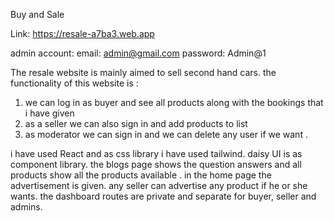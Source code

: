 Buy and Sale

Link: https://resale-a7ba3.web.app

admin account: 
email: admin@gmail.com
password: Admin@1

The resale website is mainly aimed to sell second hand cars. the functionality of this website is :
1. we can log in as buyer and see all products along with the bookings that i have given
2. as a seller we can also sign in and add products to list
3. as moderator we can sign in and we can delete any user if we want . 

i have used React and as css library i have used tailwind. daisy UI is as component library. 
the blogs page shows the question answers and all products show all the products available .
in the home page the advertisement is given. any seller can advertise any product if he or she wants. 
the dashboard routes are private and separate for buyer, seller and admins. 